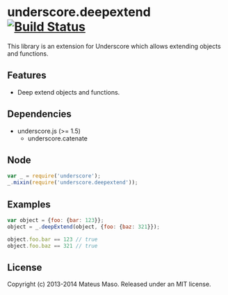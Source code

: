 underscore.deepextend [![Build Status](https://travis-ci.org/mateusmaso/underscore.deepextend.svg?branch=master)](https://travis-ci.org/mateusmaso/underscore.deepextend)
=====================
This library is an extension for Underscore which allows extending objects and functions.

## Features

* Deep extend objects and functions.

## Dependencies

* underscore.js (>= 1.5)
  * underscore.catenate

## Node

```javascript
var _ = require('underscore');
_.mixin(require('underscore.deepextend'));
```

## Examples

```javascript
var object = {foo: {bar: 123}};
object = _.deepExtend(object, {foo: {baz: 321}});

object.foo.bar == 123 // true
object.foo.baz == 321 // true
```

## License

Copyright (c) 2013-2014 Mateus Maso. Released under an MIT license.

